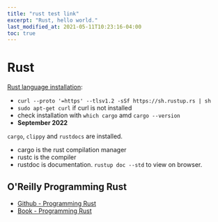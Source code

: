 ```yaml
---
title: "rust test link"
excerpt: "Rust, hello world."
last_modified_at: 2021-05-11T10:23:16-04:00
toc: true
---
```


<!--
Using permalink seemed to change the way the browser url of the clicked-to-page was displayed:
without permalink: /docs/rust/ when clicking on article the address-bar said: http://127.0.0.1:4000/balance/docs/rust/rust-test-permalink/
with permalink: /
http://127.0.0.1:4000/balance/docs/rust/

-->

# Rust
[Rust language installation](https://www.rust-lang.org/tools/install):
- `curl --proto '=https' --tlsv1.2 -sSf https://sh.rustup.rs | sh`
- `sudo apt-get curl` if curl is not installed
- check installation with `which cargo` amd `cargo --version`
- __September 2022__


`cargo`, `clippy` and `rustdocs` are installed.
- cargo is the rust compilation manager
- rustc is the compiler
- rustdoc is documentation. `rustup doc --std` to view on browser.

## O'Reilly Programming Rust
- [Github - Programming Rust](https://github.com/ProgrammingRust)
- [Book - Programming Rust]()
